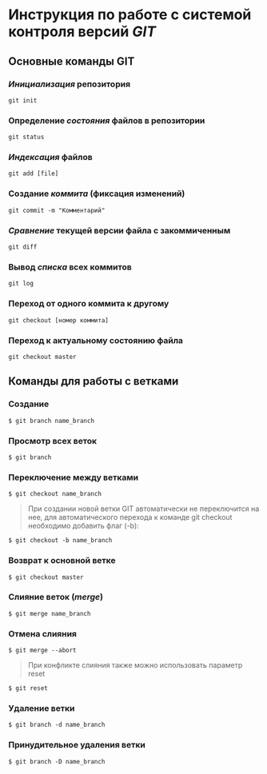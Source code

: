 # Инструкция по работе с системой контроля версий ***GIT***

## Основные команды GIT

### ***Инициализация*** репозитория
``` 
git init
```
### Определение *состояния* файлов в репозитории 
``` 
git status
```
### ***Индексация*** файлов
``` 
git add [file]
```
### Создание ***коммита*** (фиксация изменений)
``` 
git commit -m "Комментарий"
```
### ***Сравнение*** текущей версии файла с закоммиченным
``` 
git diff
```
### Вывод ***списка*** всех коммитов
``` 
git log
```
### Переход от одного коммита к другому
``` 
git checkout [номер коммита]
```
### Переход к актуальному состоянию файла
``` 
git checkout master
```
## Команды для работы с ветками

### Создание

```
$ git branch name_branch
```
### Просмотр всех веток 
```
$ git branch
```
### Переключение между ветками
```
$ git checkout name_branch
```
>При создании новой ветки GIT автоматически не переключится на нее, для автоматического перехода к команде git checkout необходимо добавить флаг (-b):
```
$ git checkout -b name_branch
```
### Возврат к основной ветке
```
$ git checkout master
```
### Слияние веток (*merge*)
```
$ git merge name_branch
```
### Отмена слияния 
```
$ git merge --abort
```
> При конфликте слияния также можно использовать параметр reset
```
$ git reset
```
### Удаление ветки
```
$ git branch -d name_branch
```
### Принудительное удаления ветки
```
$ git branch -D name_branch
```
